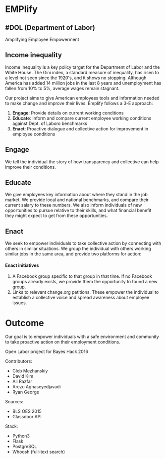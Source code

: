 # EMPlify
## #DOL (Department of Labor)
Amplifying Employee Empowerment

## Income inequality
Income inequality is a key policy target for the Department of Labor and the White House. The Gini index, a standard measure of inequality, has risen to a level not seen since the 1920's, and it shows no stopping. Although America has added 14 million jobs in the last 8 years and unemployment has fallen from 10% to 5%, average wages remain stagnant.

Our project aims to give American employees tools and information needed to make change and improve their lives. Emplify follows a 3-E approach:
1. **Engage**: Provide details on current working conditions
2. **Educate**: Inform and compare current employee working conditions against Dept. of Laboro benchmarks
3. **Enact**: Proactive dialogue and collective action for improvement in employee conditions

## Engage
We tell the individual the story of how transparency and collective can help improve their conditions.

## Educate
We give employees key information about where they stand in the job market. We provide local and national benchmarks, and compare their current salary to these numbers. We also inform individuals of new opportunities to pursue relative to their skills, and what financial benefit they might expect to get from these opportunities.

## Enact
We seek to empower individuals to take collective action by connecting with others in similar situations. We group the individual with others working similar jobs in the same area, and provide two platforms for action:

#### Enact initiatives
1. A Facebook group specific to that group in that time. If no Facebook groups already exists, we provide them the opportunity to found a new group.
2. Links to relevant change.org petitions. These empower the individual to establish a collective voice and spread awareness about employee issues.

# Outcome
Our goal is to empower individuals with a safe environment and community to take proactive action on their employment conditions.


Open Labor project for Bayes Hack 2016

Contributors:
- Gleb Mezhanskiy
- David Kim
- Ali Razfar
- Arezu Aghaseyedjavadi
- Ryan George


Sources:
- BLS OES 2015
- Glassdoor API

Stack:
- Python3
- Flask
- PostgreSQL
- Whoosh (full-text search)

